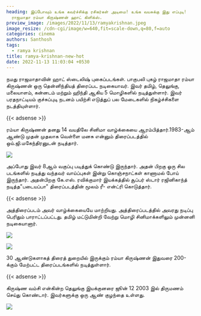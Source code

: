 ```yaml
---
heading: இப்போவும் உங்க கவர்ச்சிக்கு ரசிகர்கள் அடிமை! உங்க வயசுக்கு இது எப்புடி!
  ராஜமாதா ரம்யா கிருஷ்ணன் ஹாட் கிளிக்ஸ்.
preview_image: /images/2022/11/13/ramyakrishnan.jpeg
image_resize: /cdn-cgi/image/w=640,fit=scale-down,q=80,f=auto
categories: cinema
authors: Santhosh
tags:
  - ramya krishnan
title: ramya-krishnan-new-hot
date: 2022-11-13 11:03:04 +0530
---
```

நமது ராஜமாதாவின் ஹாட் ஸ்டைலிஷ் புகைப்படங்கள்.
பாகுபலி புகழ் ராஜமாதா ரம்யா கிருஷ்ணன் ஒரு தென்னிந்தியத் திரைப்பட நடிகையாவர். இவர் தமிழ், தெலுங்கு, மலையாளம், கன்னடம் மற்றும் ஹிந்தி ஆகிய 5 மொழிகளில் நடித்துள்ளார். இவர் பரதநாட்டியம் குச்சுப்புடி நடனம் பயிற்சி எடுத்துப் பல மேடைகளில் நிகழ்ச்சிகளை நடத்தியுள்ளார்.

{{< adsense >}}


ரம்யா கிருஷ்ணன் தனது 14 வயதிலே சினிமா வாழ்க்கையை ஆரம்பித்தார்.1983-ஆம் ஆண்டு முதன் முதலாக வெள்ளை மனசு என்னும் திரைப்படத்தில் ஒய்.ஜி.மகேந்திரனுடன் நடித்தார். 

![](/images/2022/11/13/ramya-krishnan-new-hot.jpeg)

அப்போது இவர் 8ஆம் வகுப்பு படித்துக் கொண்டு இருந்தார். அதன் பிறகு ஓரு சில படங்களில் நடித்து வந்தவர் வாய்ப்புகள் இன்று கொஞ்சநாட்கள் காணாமல் போய் இருந்தார்.
அதன்பிறகு கே.எஸ். ரவிக்குமார் இயக்கத்தில் சூப்பர் ஸ்டார் ரஜினிகாந்த் நடித்த"படையப்பா" திரைப்படத்தின் மூலம் ரீ- என்ட்ரி கொடுத்தார். 

{{< adsense >}}

அத்திரைப்படம் அவர் வாழ்க்கையையே மாற்றியது. அத்திரைப்படத்தில் அவரது நடிப்பு பெரிதும் பாராட்டப்பட்டது. தமிழ் மட்டுமின்றி வேற்று மொழி சினிமாக்களிலும் முன்னனி நடிகையானார்.


![](/images/2022/11/13/ramya-krishnan-new-hot4.jpeg)

![](/images/2022/11/13/ramya-krishnan-new-hot2.jpeg)

30 ஆண்டுகளாகத் திரைத் துறையில் இருக்கும் ரம்யா கிருஷ்ணன் இதுவரை 200-க்கும் மேற்பட்ட திரைப்படங்களில் நடித்துள்ளார்.

{{< adsense >}}


கிருஷ்ண வம்சி என்கின்ற தெலுங்கு இயக்குனரை ஜூன் 12 2003 இல் திருமணம் செய்து கொண்டார். இவர்களுக்கு ஒரு ஆண் குழந்தை உள்ளது.

![](/images/2022/11/13/ramya-krishnan-new-hot6.jpeg)